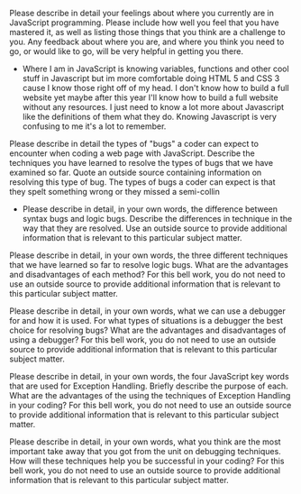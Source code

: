 Please describe in detail your feelings about where you currently are in JavaScript programming. Please include how well you feel that you have mastered it, as well as listing those things that you think are a challenge to you. Any feedback about where you are, and where you think you need to go, or would like to go, will be very helpful in getting you there.
- Where I am in JavaScript is knowing variables, functions and other cool stuff in Javascript but im more comfortable doing HTML 5 and CSS 3 cause I know those right off of my head. I don't know how to build a full website yet maybe after this year I'll know how to build a full website without any resources. I just need to know a lot more about Javascript like the definitions of them what they do. Knowing Javascript is very confusing to me it's a lot to remember. 

Please describe in detail the types of "bugs" a coder can expect to encounter when coding a web page with JavaScript. 
Describe the techniques you have learned to resolve the types of bugs that we have examined so far. Quote an outside source containing information on resolving this type of bug.
The types of bugs a coder can expect is that they spelt something wrong or they missed a semi-collin 
- Please describe in detail, in your own words, the difference between syntax bugs and logic bugs. Describe the differences in technique in the way that they are resolved. Use an outside source to provide additional information that is relevant to this particular subject matter.

Please describe in detail, in your own words, the three different techniques that we have learned so far to resolve logic bugs. What are the advantages and disadvantages of each method?  For this bell work, you do not need to use an outside source to provide additional information that is relevant to this particular subject matter.

Please describe in detail, in your own words, what we can use a debugger for and how it is used. For what types of situations is a debugger the best choice for resolving bugs? What are the advantages and disadvantages of using a debugger?  For this bell work, you do not need to use an outside source to provide additional information that is relevant to this particular subject matter.

Please describe in detail, in your own words, the four JavaScript key words that are used for Exception Handling. Briefly describe the purpose of each. What are the advantages of the using the techniques of Exception Handling in your coding? For this bell work, you do not need to use an outside source to provide additional information that is relevant to this particular subject matter.

Please describe in detail, in your own words, what you think are the most important take away that you got from the unit on debugging techniques. How will these techniques help you be successful in your coding? For this bell work, you do not need to use an outside source to provide additional information that is relevant to this particular subject matter.
